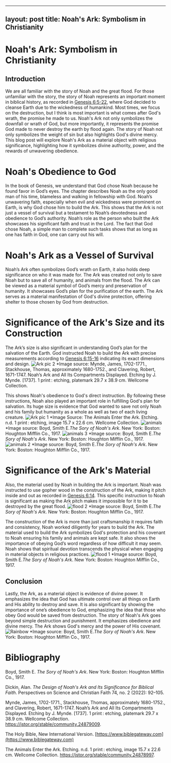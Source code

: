 
---
layout: post
title: Noah's Ark: Symbolism in Christianity
---
# Noah's Ark: Symbolism in Christianity
## Introduction 
We are all familiar with the story of Noah and the great flood. For those unfamiliar with the story, the story of Noah represents an important moment in biblical history, as recorded in [Genesis 6:5-22](https://www.biblegateway.com/passage/?search=Genesis%206%3A5-22&version=NIV), where God decided to cleanse Earth due to the wickedness of humankind. Most times, we focus on the destruction, but I think is most important is what comes after God's wrath, the promise he made to us. Noah's Ark not only symbolizes the downfall or wrath of God, but more importantly, it represents the promise God made to never destroy the earth by flood again. The story of Noah not only symbolizes the weight of sin but also highlights God's divine mercy. This blog post will explore Noah's Ark as a material object with religious significance, highlighting how it symbolizes divine authority, power, and the rewards of unwavering obedience.

# Noah's Obedience to God
In the book of Genesis, we understand that God chose Noah because he found favor in God’s eyes. The chapter describes Noah as the only good man of his time, blameless and walking in fellowship with God. Noah’s unwavering faith, especially when evil and wickedness were prominent on Earth, is why God chose him to build the Ark. This shows that the Ark is not just a vessel of survival but a testament to Noah’s devotedness and obedience to God’s authority. Noah’s role as the person who built the Ark showcases his significant faith and trust in the Lord. The fact that God chose Noah, a simple man to complete such tasks shows that as long as one has faith in God, one can carry out his will.

# Noah's Ark as a Vessel of Survival
Noah’s Ark often symbolizes God’s wrath on Earth, it also holds deep significance on who it was made for. The Ark was created not only to save Noah but to save all of humanity, and animals from the flood. The Ark can be viewed as a material symbol of God’s mercy and preservation of humanity. It showcases God’s plan for the purification of the earth. The Ark serves as a material manifestation of God's divine protection, offering shelter to those chosen by God from destruction.

# Significance of the Ark's Size and its Construction
The Ark’s size is also significant in understanding God’s plan for the salvation of the Earth. God instructed Noah to build the Ark with precise measurements according to [Genesis 6:15-16](https://www.biblegateway.com/passage/?search=Genesis%206%3A15-16&version=NIV) indicating its exact dimensions and design. 
![Ark pic 2](https://github.com/user-attachments/assets/3c287930-3a99-4144-b933-c1dd3166d2bb) 
*Image source: Mynde, James, 1702-1771., Stackhouse, Thomas, approximately 1680-1752., and Clavering, Robert, 1671-1747. Noah’s Ark and All Its Compartments Displayed. Etching by J. Mynde. [1737]. 1 print : etching, platemark 29.7 x 38.9 cm. Wellcome Collection.

This shows Noah's obedience to God's direct instruction. By following these instructions, Noah also played an important role in fulfilling God's plan for salvation. 
Its huge size is evidence that God wanted to save not only Noah and his family but humanity as a whole as well as two of each living creature.
![Ark pic 1](https://github.com/user-attachments/assets/d1972fb3-924e-4931-b25b-1a81bcb691c9)
*Image Source: The Animals Enter the Ark. Etching. n.d. 1 print : etching, image 15.7 x 22.6 cm. Wellcome Collection.
![animals](https://github.com/user-attachments/assets/ff0eb0fc-708f-4778-8ea7-cda261192e05) 
*Image source: Boyd, Smith E.*The Sory of Noah's Ark*. New York: Boston: Houghton Mifflin Co., 1917. 
![animals 3](https://github.com/user-attachments/assets/8994c6cc-dcba-4cb6-bde6-57043a4a0b68)
*Image source: Boyd, Smith E.*The Sory of Noah's Ark*. New York: Boston: Houghton Mifflin Co., 1917.
![animals 2](https://github.com/user-attachments/assets/3f0d55d9-4015-41ce-b246-223d235856f9)
*Image source: Boyd, Smith E.*The Sory of Noah's Ark*. New York: Boston: Houghton Mifflin Co., 1917.

# Significance of the Ark's Material
Also, the material used by Noah in building the Ark is important. Noah was instructed to use gopher wood in the construction of the Ark, making it pitch inside and out as recorded in [Genesis 6:14](https://www.biblegateway.com/passage/?search=Genesis%206%3A14&version=NIV). This specific instruction to Noah is significant as making the Ark pitch makes it impossible for it to be destroyed by the great flood. 
![flood 2](https://github.com/user-attachments/assets/1da7da6a-decb-410a-9d89-4c781ecb2977)
*Image source: Boyd, Smith E.*The Sory of Noah's Ark*. New York: Boston: Houghton Mifflin Co., 1917.

The construction of the Ark is more than just craftsmanship it requires faith and consistency, Noah worked diligently for years to build the Ark. The material used to build the Ark symbolizes God's protection and his covenant to Noah ensuring his family and animals are kept safe. It also shows the importance of obeying God’s word regardless of how difficult it may seem. Noah shows that spiritual devotion transcends the physical when engaging in material objects in religious practices. 
![flood 1](https://github.com/user-attachments/assets/c48c870c-a845-458f-bde4-7e70b45a34be)
*Image source: Boyd, Smith E.*The Sory of Noah's Ark*. New York: Boston: Houghton Mifflin Co., 1917.
## Conclusion
Lastly, the Ark, as a material object is evidence of divine power. It emphasizes the idea that God has ultimate control over all things on Earth and His ability to destroy and save. It is also significant by showing the importance of one’s obedience to God, emphasizing the idea that those who obey God would be saved from destruction. The story of Noah's Ark goes beyond simple destruction and punishment. It emphasizes obedience and divine mercy. The Ark shows God's mercy and the power of His covenant.
![Rainbow](https://github.com/user-attachments/assets/3b85a885-cdb7-4e89-a508-7c49367f645c)
*Image source: Boyd, Smith E.*The Sory of Noah's Ark*. New York: Boston: Houghton Mifflin Co., 1917.
# Bibliography
 Boyd, Smith E. *The Sory of Noah's Ark*. New York: Boston: Houghton Mifflin Co., 1917.
 
 Dickin, Alan. *The Design of Noah's Ark and Its Significance for Biblical Faith*. Perspectives on Science and Christian Faith 74, no. 2 (2022): 92–105.
 
 Mynde, James, 1702-1771., Stackhouse, Thomas, approximately 1680-1752., and Clavering, Robert, 1671-1747. Noah’s Ark and All Its Compartments Displayed. Etching by J. Mynde. [1737]. 1 print : etching, platemark 29.7 x 38.9 cm. Wellcome Collection. https://jstor.org/stable/community.24879009.
 
The Holy Bible, New International Version. [https://www.biblegateway.com](https://www.biblegateway.com)

The Animals Enter the Ark. Etching. n.d. 1 print : etching, image 15.7 x 22.6 cm. Wellcome Collection. https://jstor.org/stable/community.24878997.
